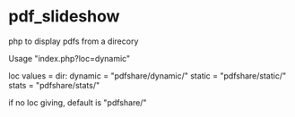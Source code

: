 # pdf_slideshow
php to display pdfs from a direcory


Usage "index.php?loc=dynamic"

loc values = dir:
dynamic = "pdfshare/dynamic/"
static = "pdfshare/static/"
stats = "pdfshare/stats/"

if no loc giving, default is "pdfshare/"
